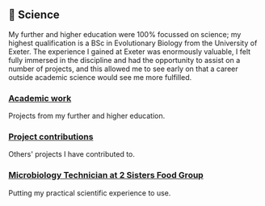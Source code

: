 ## 🔬 Science

My further and higher education were 100% focussed on science; my highest
qualification is a BSc in Evolutionary Biology from the University of Exeter.
The experience I gained at Exeter was enormously valuable, I felt fully
immersed in the discipline and had the opportunity to assist on a number of
projects, and this allowed me to see early on that a career outside academic
science would see me more fulfilled.

### [Academic work](academic_work.md)

Projects from my further and higher education.

### [Project contributions](publications.md)

Others' projects I have contributed to.

### [Microbiology Technician at 2 Sisters Food Group](microbiology_technician.md)

Putting my practical scientific experience to use.
